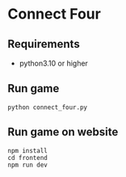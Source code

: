 # Connect Four

## Requirements
- python3.10 or higher

## Run game
```
python connect_four.py
```

## Run game on website
```
npm install
cd frontend
npm run dev
```
